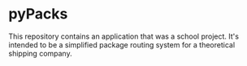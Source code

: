 # pyPacks
This repository contains an application that was a school project. It's intended to be a simplified package routing system for a theoretical shipping company.

